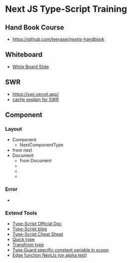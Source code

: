 # Next JS Type-Script Training #

## Hand Book Course ##
 - https://github.com/teerasej/nextjs-handbook

## Whiteboard ##
 - [White Board Slide](https://teerasej440384.invisionapp.com/freehand/TRUE-Nextjs-Typescript-vdFVeFGkY?dsid_h=4305aaea5605865491bf5cd782af443b732db515925bc4e600acdcddbf793dd6&uid_h=77e4f8fef80d87c284e858f4b38444911fda59792a4fc56803ef99ee460168ea)

## SWR ##
 - https://swr.vercel.app/
 - [cache explain for SWR](https://swr.vercel.app/docs/advanced/cache)


## Component ##
### Layout ###
 - Component
   - NextComponentType
 - <Head /> from next
 - Document
   - <Head /> from Document
   - <Main />
   - <Html />
   - <NextScript />

### Error ###
 - 


### Extend Tools ###
- [Type-Script Official Doc](https://www.typescriptlang.org/)
- [Type-Script blog](https://devblogs.microsoft.com/typescript/)
- [Type-Script Cheat Sheet](https://www.typescriptlang.org/static/TypeScript%20Types-4cbf7b9d45dc0ec8d18c6c7a0c516114.png)
- [Quick type](https://quicktype.io/)
- [Transfrom type](https://transform.tools/json-to-typescript)
- [Type Guard specific constant variable in scoop ](https://www.qualdesk.com/blog/2021/type-guard-for-string-union-types-typescript/)
- [Edge function NextJs (on alpha test)](https://github.com/vercel/examples/tree/main/edge-functions)